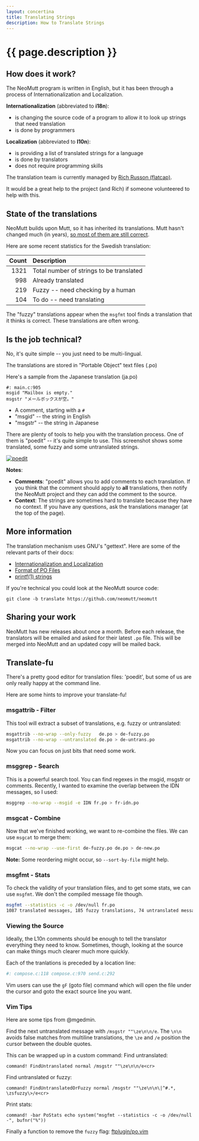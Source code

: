 ```yaml
---
layout: concertina
title: Translating Strings
description: How to Translate Strings
---
```


# {{ page.description }}

## How does it work?

The NeoMutt program is written in English, but it has been through a process of
Internationalization and Localization.

**Internationalization** (abbreviated to **i18n**):

- is changing the source code of a program to allow it to look up strings that
  need translation
- is done by programmers

**Localization** (abbreviated to **l10n**):

- is providing a list of translated strings for a language
- is done by translators
- does not require programming skills

The translation team is currently managed by
[Rich Russon (flatcap)](mailto:rich@flatcap.org).

It would be a great help to the project (and Rich) if someone volunteered to
help with this.

## State of the translations

NeoMutt builds upon Mutt, so it has inherited its translations. Mutt hasn't
changed much (in years), [so most of them are still correct](/translate.html).

Here are some recent statistics for the Swedish translation:

| Count  | Description                              |
| -----: | :--------------------------------------- |
|   1321 | Total number of strings to be translated |
|    998 | Already translated                       |
|    219 | Fuzzy -- need checking by a human        |
|    104 | To do -- need translating                |

The "fuzzy" translations appear when the `msgfmt` tool finds a translation that
it thinks is correct. These translations are often wrong.

## Is the job technical?

No, it's quite simple -- you just need to be multi-lingual.

The translations are stored in "Portable Object" text files (.po)

Here's a sample from the Japanese translation (ja.po)

```
#: main.c:905
msgid "Mailbox is empty."
msgstr "メールボックスが空。"
```

- A comment, starting with a `#`
- "msgid" -- the string in English
- "msgstr" -- the string in Japanese

There are plenty of tools to help you with the translation process. One of
them is "poedit" -- it's quite simple to use. This screenshot shows some
translated, some fuzzy and some untranslated strings.

[![poedit](/images/poedit-thumb.png)](/images/poedit.png 'click to enlarge')

**Notes**:

- **Comments**: "poedit" allows you to add comments to each translation. If you
  think that the comment should apply to **all** translations, then notify the
  NeoMutt project and they can add the comment to the source.
- **Context**: The strings are sometimes hard to translate because they have no
  context. If you have any questions, ask the translations manager (at the top
  of the page).

## More information

The translation mechanism uses GNU's "gettext". Here are some of the relevant
parts of their docs:

- [Internationalization and Localization](https://www.gnu.org/software/gettext/manual/gettext.html#Concepts)
- [Format of PO Files](https://www.gnu.org/software/gettext/manual/gettext.html#PO-Files)
- [printf(1) strings](https://www.gnu.org/software/gettext/manual/gettext.html#c_002dformat-Flag)

If you're technical you could look at the NeoMutt source code:

```
git clone -b translate https://github.com/neomutt/neomutt
```

## Sharing your work

NeoMutt has new releases about once a month. Before each release, the
translators will be emailed and asked for their latest `.po` file. This will
be merged into NeoMutt and an updated copy will be mailed back.

## Translate-fu

There's a pretty good editor for translation files: 'poedit', but some of us are only really happy at the command line.

Here are some hints to improve your translate-fu!

### msgattrib - Filter

This tool will extract a subset of translations, e.g. fuzzy or untranslated:

```sh
msgattrib --no-wrap --only-fuzzy   de.po > de-fuzzy.po
msgattrib --no-wrap --untranslated de.po > de-untrans.po
```

Now you can focus on just bits that need some work.

### msggrep - Search

This is a powerful search tool.  You can find regexes in the msgid, msgstr or comments.  Recently, I wanted to examine the overlap between the IDN messages, so I used:

```sh
msggrep --no-wrap --msgid -e IDN fr.po > fr-idn.po
```

### msgcat - Combine

Now that we've finished working, we want to re-combine the files.  We can use `msgcat` to merge them:

```sh
msgcat --no-wrap --use-first de-fuzzy.po de.po > de-new.po
```

**Note:** Some reordering might occur, so `--sort-by-file` might help.

### msgfmt - Stats

To check the validity of your translation files, and to get some stats, we can use `msgfmt`.  We don't the compiled message file though.

```sh
msgfmt --statistics -c -o /dev/null fr.po
1087 translated messages, 185 fuzzy translations, 74 untranslated messages.
```

### Viewing the Source

Ideally, the L10n comments should be enough to tell the translator everything they need to know.
Sometimes, though, looking at the source can make things much clearer much more quickly.

Each of the tranlations is preceded by a location line:

```sh
#: compose.c:118 compose.c:970 send.c:292
```

Vim users can use the `gF` (goto file) command which will open the file under the cursor and goto the exact source line you want.

### Vim Tips

Here are some tips from @mgedmin.

Find the next untranslated message with `/msgstr ""\ze\n\n/e`.
The `\n\n` avoids false matches from multiline translations, the `\ze` and `/e` position the cursor between the double quotes.

This can be wrapped up in a custom command:
Find untranslated:

```
command! FindUntranslated normal /msgstr ""\ze\n\n/e<cr>
```

Find untranslated or fuzzy:

```
command! FindUntranslatedOrFuzzy normal /msgstr ""\ze\n\n\|^#.*, \zsfuzzy\>/e<cr>
```

Print stats:

```
command! -bar PoStats echo system("msgfmt --statistics -c -o /dev/null -", bufnr("%"))
```

Finally a function to remove the `fuzzy` flag: [ftplugin/po.vim](https://github.com/mgedmin/dotvim/blob/master/ftplugin/po.vim)

